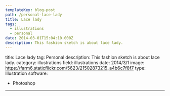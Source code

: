 ```yaml
---
templateKey: blog-post
path: /personal-lace-lady
title: Lace lady
tags:
  - illustrations
  - personal
date: 2014-03-01T15:04:10.000Z
description: This fashion sketch is about lace lady.
---
```


title: Lace lady
tag: Personal
description: This fashion sketch is about lace lady.
category: illustrations
field: illustrations
date: 2014/3/1
image: https://farm6.staticflickr.com/5623/21502873215_a4b6c7f8f7
type: Illustration
software:
- Photoshop
---
